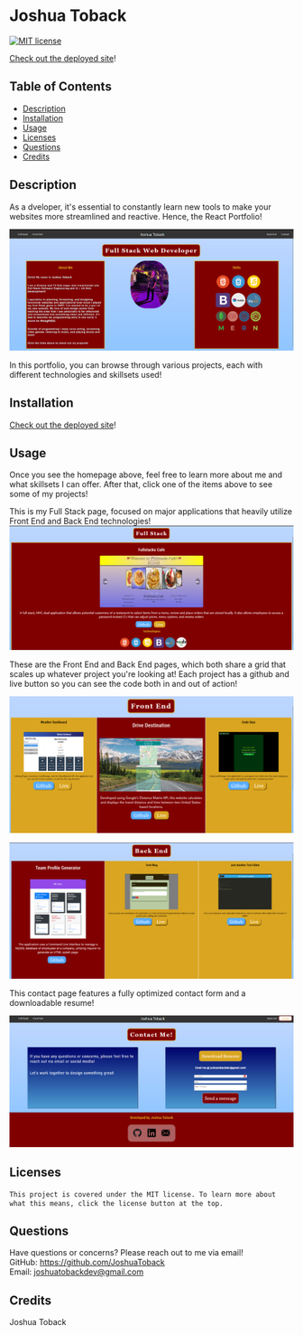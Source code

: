 # Joshua Toback

[![MIT license](https://img.shields.io/badge/License-MIT-blue.svg)](https://lbesson.mit-license.org/)

[Check out the deployed site](https://joshuatoback.github.io/ReactPortfolio/)!

## Table of Contents

- [Description](#description)
- [Installation](#installation)
- [Usage](#usage)
- [Licenses](#licenses)
- [Questions](#questions)
- [Credits](#credits)

## Description

As a dveloper, it's essential to constantly learn new tools to make your websites more streamlined and reactive. Hence, the React Portfolio!

![About](./src/images/README/About.png)

In this portfolio, you can browse through various projects, each with different technologies and skillsets used!

## Installation

[Check out the deployed site](https://joshuatoback.github.io/ReactPortfolio/)!

## Usage

Once you see the homepage above, feel free to learn more about me and what skillsets I can offer. After that, click one of the items above to see some of my projects!

This is my Full Stack page, focused on major applications that heavily utilize Front End and Back End technologies!
![FullStack](./src/images/README/FullStack.png)

These are the Front End and Back End pages, which both share a grid that scales up whatever project you're looking at! Each project has a github and live button so you can see the code both in and out of action!

![FrontEnd](./src/images/README/FrontEnd.png)

![BackEnd](./src/images/README/BackEnd.png)

This contact page features a fully optimized contact form and a downloadable resume! 

![Contact](./src/images/README/Contact.png)
## Licenses

    This project is covered under the MIT license. To learn more about what this means, click the license button at the top.

## Questions

Have questions or concerns? Please reach out to me via email!  
 GitHub: https://github.com/JoshuaToback  
 Email: joshuatobackdev@gmail.com

## Credits

Joshua Toback
